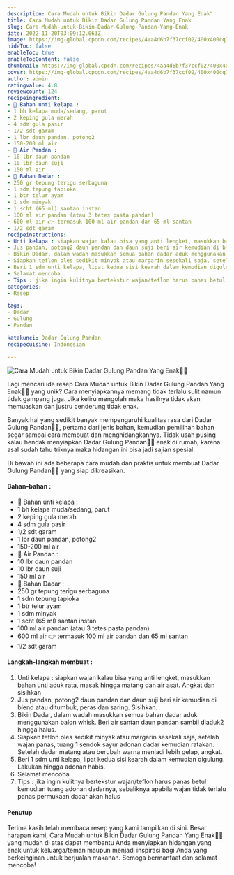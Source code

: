 ```yaml
---
description: Cara Mudah untuk Bikin Dadar Gulung Pandan Yang Enak"
title: Cara Mudah untuk Bikin Dadar Gulung Pandan Yang Enak
slug: Cara-Mudah-untuk-Bikin-Dadar-Gulung-Pandan-Yang-Enak
date: 2022-11-20T03:09:12.063Z
image: https://img-global.cpcdn.com/recipes/4aa4d6b7f37ccf02/400x400cq70/photo.jpg
hideToc: false
enableToc: true
enableTocContent: false
thumbnail: https://img-global.cpcdn.com/recipes/4aa4d6b7f37ccf02/400x400cq70/photo.jpg
cover: https://img-global.cpcdn.com/recipes/4aa4d6b7f37ccf02/400x400cq70/photo.jpg
author: admin
ratingvalue: 4.8
reviewcount: 124
recipeingredient:
- 🥥 Bahan unti kelapa :
- 1 bh kelapa muda/sedang, parut
- 2 keping gula merah
- 4 sdm gula pasir
- 1/2 sdt garam
- 1 lbr daun pandan, potong2
- 150-200 ml air
- 🥥 Air Pandan :
- 10 lbr daun pandan
- 10 lbr daun suji
- 150 ml air
- 🥥 Bahan Dadar :
- 250 gr tepung terigu serbaguna
- 1 sdm tepung tapioka
- 1 btr telur ayam
- 1 sdm minyak
- 1 scht (65 ml) santan instan
- 100 ml air pandan (atau 3 tetes pasta pandan)
- 600 ml air 👉 termasuk 100 ml air pandan dan 65 ml santan
- 1/2 sdt garam
recipeinstructions:
- Unti kelapa : siapkan wajan kalau bisa yang anti lengket, masukkan bahan unti aduk rata, masak hingga matang dan air asat. Angkat dan sisihkan
- Jus pandan, potong2 daun pandan dan daun suji beri air kemudian di blend atau ditumbuk, peras dan saring. Sisihkan.
- Bikin Dadar, dalam wadah masukkan semua bahan dadar aduk menggunakan balon whisk. Beri air santan daun pandan sambil diaduk2 hingga halus.
- Siapkan teflon oles sedikit minyak atau margarin sesekali saja, setelah wajan panas, tuang 1 sendok sayur adonan dadar kemudian ratakan. Setelah dadar matang atau berubah warna menjadi lebih gelap, angkat.
- Beri 1 sdm unti kelapa, lipat kedua sisi kearah dalam kemudian digulung. Lakukan hingga adonan habis.
- Selamat mencoba
- Tips : jika ingin kulitnya bertekstur wajan/teflon harus panas betul kemudian tuang adonan dadarnya, sebaliknya apabila wajan tidak terlalu panas permukaan dadar akan halus
categories:
- Resep

tags:
- Dadar
- Gulung
- Pandan

katakunci: Dadar Gulung Pandan
recipecuisine: Indonesian

---
```


![Cara Mudah untuk Bikin Dadar Gulung Pandan Yang Enak👩‍🍳](https://img-global.cpcdn.com/recipes/4aa4d6b7f37ccf02/400x400cq70/photo.jpg)

Lagi mencari ide resep Cara Mudah untuk Bikin Dadar Gulung Pandan Yang Enak👩‍🍳 yang unik? Cara menyiapkannya memang tidak terlalu sulit namun tidak gampang juga. Jika keliru mengolah maka hasilnya tidak akan memuaskan dan justru cenderung tidak enak.

Banyak hal yang sedikit banyak mempengaruhi kualitas rasa dari Dadar Gulung Pandan👩‍🍳, pertama dari jenis bahan, kemudian pemilihan bahan segar sampai cara membuat dan menghidangkannya. Tidak usah pusing kalau hendak menyiapkan Dadar Gulung Pandan👩‍🍳 enak di rumah, karena asal sudah tahu triknya maka hidangan ini bisa jadi sajian spesial.

Di bawah ini ada beberapa cara mudah dan praktis untuk membuat Dadar Gulung Pandan👩‍🍳 yang siap dikreasikan.

<!--inarticleads1-->

#### Bahan-bahan :

- 🥥 Bahan unti kelapa :
- 1 bh kelapa muda/sedang, parut
- 2 keping gula merah
- 4 sdm gula pasir
- 1/2 sdt garam
- 1 lbr daun pandan, potong2
- 150-200 ml air
- 🥥 Air Pandan :
- 10 lbr daun pandan
- 10 lbr daun suji
- 150 ml air
- 🥥 Bahan Dadar :
- 250 gr tepung terigu serbaguna
- 1 sdm tepung tapioka
- 1 btr telur ayam
- 1 sdm minyak
- 1 scht (65 ml) santan instan
- 100 ml air pandan (atau 3 tetes pasta pandan)
- 600 ml air 👉 termasuk 100 ml air pandan dan 65 ml santan
- 1/2 sdt garam

<!--inarticleads2-->

#### Langkah-langkah membuat :

1. Unti kelapa : siapkan wajan kalau bisa yang anti lengket, masukkan bahan unti aduk rata, masak hingga matang dan air asat. Angkat dan sisihkan
1. Jus pandan, potong2 daun pandan dan daun suji beri air kemudian di blend atau ditumbuk, peras dan saring. Sisihkan.
1. Bikin Dadar, dalam wadah masukkan semua bahan dadar aduk menggunakan balon whisk. Beri air santan daun pandan sambil diaduk2 hingga halus.
1. Siapkan teflon oles sedikit minyak atau margarin sesekali saja, setelah wajan panas, tuang 1 sendok sayur adonan dadar kemudian ratakan. Setelah dadar matang atau berubah warna menjadi lebih gelap, angkat.
1. Beri 1 sdm unti kelapa, lipat kedua sisi kearah dalam kemudian digulung. Lakukan hingga adonan habis.
1. Selamat mencoba
1. Tips : jika ingin kulitnya bertekstur wajan/teflon harus panas betul kemudian tuang adonan dadarnya, sebaliknya apabila wajan tidak terlalu panas permukaan dadar akan halus

#### Penutup

Terima kasih telah membaca resep yang kami tampilkan di sini. Besar harapan kami, Cara Mudah untuk Bikin Dadar Gulung Pandan Yang Enak👩‍🍳 yang mudah di atas dapat membantu Anda menyiapkan hidangan yang enak untuk keluarga/teman maupun menjadi inspirasi bagi Anda yang berkeinginan untuk berjualan makanan. Semoga bermanfaat dan selamat mencoba!